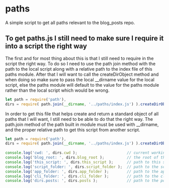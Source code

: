 # paths

A simple script to get all paths relevant to the blog_posts repo.

## To get paths.js I still need to make sure I require it into a script the right way

The first and for most thing about this is that I still need to require in the script the right way. To do so I need to use the path join method with the path to the local script along with a relative path to the index file of this paths module. After that I will want to call the createDirObject method and when doing so make sure to pass the local \_\_dirname value for the local script, else the paths module will default to the value for the paths module rather than the local script which would be wrong.

```js
let path = require('path'),
dirs = require( path.join(__dirname, '../paths/index.js') ).createDirObject(__dirname);
```

In order to get this file that helps create and return a standard object of all paths that I will want, I still need to be able to do that the right way. The path.join method of the path built in module must be used with \_\_dirname, and the proper relative path to get this script from another script.

```js
let path = require('path'),
dirs = require( path.join(__dirname, '../paths/index.js') ).createDirObject(__dirname);
 
console.log('cwd: ', dirs.cwd );                      // current working dir
console.log('blog_root: ', dirs.blog_root );          // the root of the blog_root project folder
console.log('this_script: ', dirs.this_script );      // path to this script
console.log('script_folder: ', dirs.script_folder );  // path to the script folder
console.log('app_folder: ', dirs.app_folder );        // path to the app folder
console.log('cli_folder: ', dirs.cli_folder );        // path to the cli folder
console.log('dirs.posts: ', dirs.posts );             // path to the posts folder
```